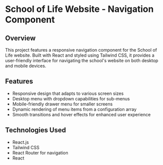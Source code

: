 # School of Life Website - Navigation Component

## Overview

This project features a responsive navigation component for the School of Life website. Built with React and styled using Tailwind CSS, it provides a user-friendly interface for navigating the school's website on both desktop and mobile devices.

## Features

- Responsive design that adapts to various screen sizes
- Desktop menu with dropdown capabilities for sub-menus
- Mobile-friendly drawer menu for smaller screens
- Dynamic rendering of menu items from a configuration array
- Smooth transitions and hover effects for enhanced user experience

## Technologies Used

- React.js
- Tailwind CSS
- React Router for navigation
- React